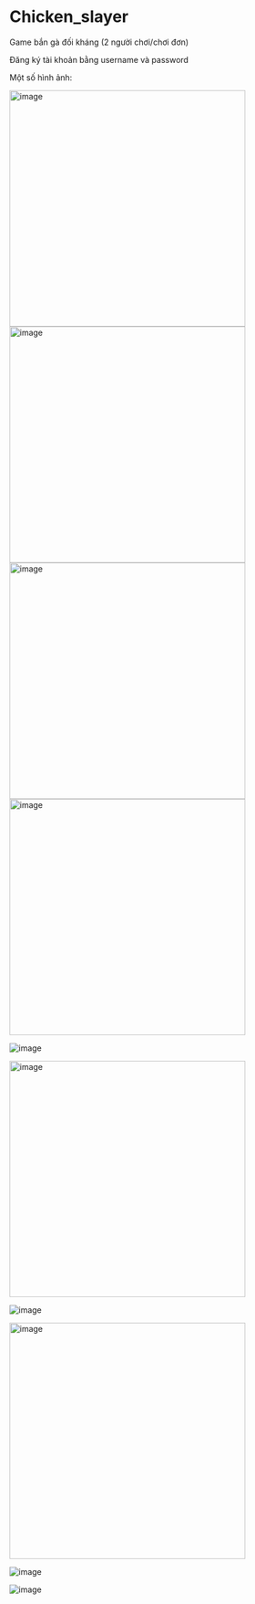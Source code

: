 # Chicken_slayer
Game bắn gà đối kháng (2 người chơi/chơi đơn)

Đăng ký tài khoản bằng username và password

Một số hình ảnh:

<img width="414" alt="image" src="https://github.com/DuongNgoKhanh/Chicken_slayer/assets/108381886/ee9c378f-5f07-403a-b32b-ef869897b262">

<img width="414" alt="image" src="https://github.com/DuongNgoKhanh/Chicken_slayer/assets/108381886/5bcdba01-dc21-454e-964d-b7016dbf3cee">

<img width="414" alt="image" src="https://github.com/DuongNgoKhanh/Chicken_slayer/assets/108381886/907a8b03-4b53-4435-8cfa-adc06baa9fa0">

<img width="414" alt="image" src="https://github.com/DuongNgoKhanh/Chicken_slayer/assets/108381886/73d34531-d472-47d9-81d0-fe6380f4c407">

![image](https://github.com/DuongNgoKhanh/Chicken_slayer/assets/108381886/7441a9f7-d5e4-4358-ad99-6a45ab46db4a)

<img width="414" alt="image" src="https://github.com/DuongNgoKhanh/Chicken_slayer/assets/108381886/d3df62dd-656b-49f7-85d5-c779db6ff562">

![image](https://github.com/DuongNgoKhanh/Chicken_slayer/assets/108381886/eaf2a606-5b3d-43a1-b52b-9ed339117fe4)

<img width="414" alt="image" src="https://github.com/DuongNgoKhanh/Chicken_slayer/assets/108381886/d7ea7203-63e2-48fd-8107-e3d6fe6b5d1a">

![image](https://github.com/DuongNgoKhanh/Chicken_slayer/assets/108381886/6bb05e67-28c8-439a-8dcb-b7719393b1ea)

![image](https://github.com/DuongNgoKhanh/Chicken_slayer/assets/108381886/ced3a4f9-6c7e-4722-a532-1a66458a2369)





